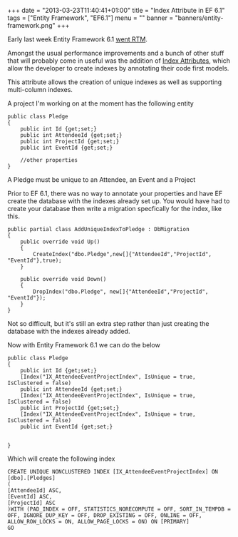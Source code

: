 +++
date = "2013-03-23T11:40:41+01:00"
title = "Index Attribute in EF 6.1"
tags = ["Entity Framework", "EF6.1"]
menu = ""
 banner = "banners/entity-framework.png"
+++

Early last week Entity Framework 6.1 [went RTM](http://blogs.msdn.com/b/adonet/archive/2014/03/17/ef6-1-0-rtm-available.aspx).

Amongst the usual performance improvements and a bunch of other stuff that will probably come in useful was the addition of [Index Attributes](http://msdn.microsoft.com/en-US/data/jj591583#Index), which allow the developer to create indexes by annotating their code first models.

This attribute allows the creation of unique indexes as well as supporting multi-column indexes.

A project I'm working on at the moment has the following entity



    public class Pledge
    {
	    public int Id {get;set;}
        public int AttendeeId {get;set;}
        public int ProjectId {get;set;}
        public int EventId {get;set;}
    
        //other properties
    }



A Pledge must be unique to an Attendee, an Event and a Project

Prior to EF 6.1, there was no way to annotate your properties and have EF create the database with the indexes already set up. You would have had to create your database then write a migration specfically for the index, like this.




	public partial class AddUniqueIndexToPledge : DbMigration
    {
        public override void Up()
        {
            CreateIndex("dbo.Pledge",new[]{"AttendeeId","ProjectId", "EventId"},true);
        }
         
        public override void Down()
        {
            DropIndex("dbo.Pledge", new[]{"AttendeeId","ProjectId", "EventId"});
        }
    }


Not so difficult, but it's still an extra step rather than just creating the database with the indexes already added.

Now with Entity Framework 6.1 we can do the below


    public class Pledge
    {
        public int Id {get;set;}
        [Index("IX_AttendeeEventProjectIndex", IsUnique = true, IsClustered = false)
        public int AttendeeId {get;set;}
        [Index("IX_AttendeeEventProjectIndex", IsUnique = true, IsClustered = false)
        public int ProjectId {get;set;}
        [Index("IX_AttendeeEventProjectIndex", IsUnique = true, IsClustered = false)
        public int EventId {get;set;}
        
        
    }



Which will create the following index



    CREATE UNIQUE NONCLUSTERED INDEX [IX_AttendeeEventProjectIndex] ON [dbo].[Pledges]
    (
    [AttendeeId] ASC,
    [EventId] ASC,
    [ProjectId] ASC
    )WITH (PAD_INDEX = OFF, STATISTICS_NORECOMPUTE = OFF, SORT_IN_TEMPDB = OFF, IGNORE_DUP_KEY = OFF, DROP_EXISTING = OFF, ONLINE = OFF, ALLOW_ROW_LOCKS = ON, ALLOW_PAGE_LOCKS = ON) ON [PRIMARY]
    GO



  
